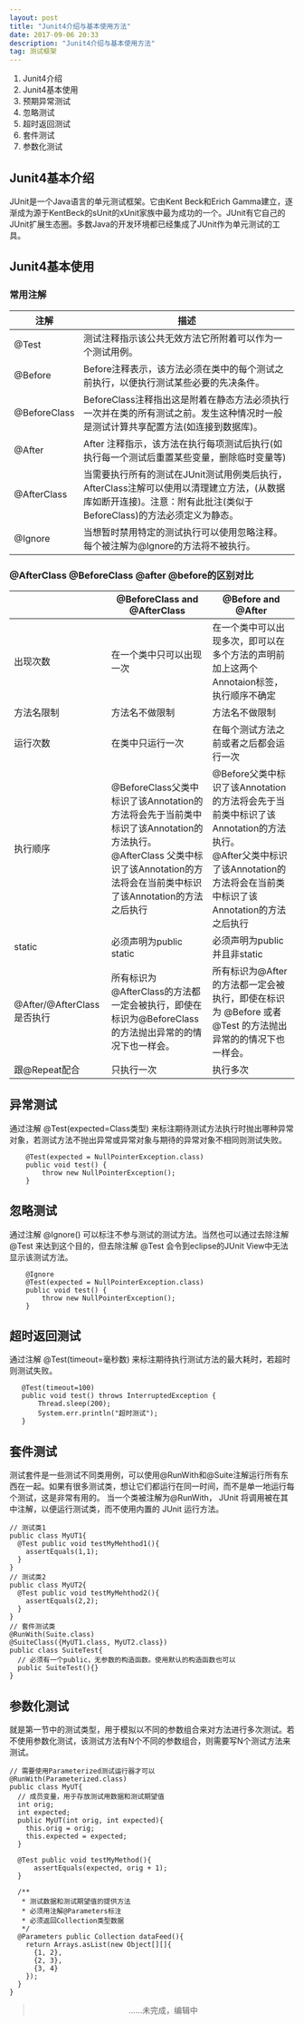 ```yaml
---
layout: post
title: "Junit4介绍与基本使用方法"
date: 2017-09-06 20:33
description: "Junit4介绍与基本使用方法"
tag: 测试框架
---  
```


1. Junit4介绍
2. Junit4基本使用
3. 预期异常测试
4. 忽略测试
5. 超时返回测试
6. 套件测试
7. 参数化测试


## Junit4基本介绍
JUnit是一个Java语言的单元测试框架。它由Kent Beck和Erich Gamma建立，逐渐成为源于KentBeck的sUnit的xUnit家族中最为成功的一个。JUnit有它自己的JUnit扩展生态圈。多数Java的开发环境都已经集成了JUnit作为单元测试的工具。

## Junit4基本使用
### 常用注解

|注解|描述|
|----|----|
|@Test|测试注释指示该公共无效方法它所附着可以作为一个测试用例。|
|@Before|Before注释表示，该方法必须在类中的每个测试之前执行，以便执行测试某些必要的先决条件。|
|@BeforeClass|BeforeClass注释指出这是附着在静态方法必须执行一次并在类的所有测试之前。发生这种情况时一般是测试计算共享配置方法(如连接到数据库)。|
|@After|After 注释指示，该方法在执行每项测试后执行(如执行每一个测试后重置某些变量，删除临时变量等)|
|@AfterClass|当需要执行所有的测试在JUnit测试用例类后执行，AfterClass注解可以使用以清理建立方法，(从数据库如断开连接)。注意：附有此批注(类似于BeforeClass)的方法必须定义为静态。|
|@Ignore|当想暂时禁用特定的测试执行可以使用忽略注释。每个被注解为@Ignore的方法将不被执行。| 

### @AfterClass @BeforeClass @after @before的区别对比

|            |@BeforeClass and @AfterClass|@Before and @After|
|------------|----------------------------|------------------|
|出现次数|在一个类中只可以出现一次|在一个类中可以出现多次，即可以在多个方法的声明前加上这两个Annotaion标签，执行顺序不确定|
|方法名限制|方法名不做限制|方法名不做限制|
|运行次数|在类中只运行一次|在每个测试方法之前或者之后都会运行一次|
|执行顺序|@BeforeClass父类中标识了该Annotation的方法将会先于当前类中标识了该Annotation的方法执行。<br>@AfterClass 父类中标识了该Annotation的方法将会在当前类中标识了该Annotation的方法之后执行|@Before父类中标识了该Annotation的方法将会先于当前类中标识了该Annotation的方法执行。<br>@After父类中标识了该Annotation的方法将会在当前类中标识了该Annotation的方法之后执行|
static|必须声明为public static|必须声明为public 并且非static
@After/@AfterClass是否执行|所有标识为@AfterClass的方法都一定会被执行，即使在标识为@BeforeClass的方法抛出异常的的情况下也一样会。|所有标识为@After 的方法都一定会被执行，即使在标识为 @Before 或者 @Test 的方法抛出异常的的情况下也一样会。|
跟@Repeat配合|只执行一次|执行多次|

## 异常测试
通过注解 @Test(expected=Class类型) 来标注期待测试方法执行时抛出哪种异常对象，若测试方法不抛出异常或异常对象与期待的异常对象不相同则测试失败。

```
	@Test(expected = NullPointerException.class)
	public void test() {
		throw new NullPointerException();
	}
```
## 忽略测试
通过注解 @Ignore() 可以标注不参与测试的测试方法。当然也可以通过去除注解 @Test 来达到这个目的，但去除注解 @Test 会令到eclipse的JUnit View中无法显示该测试方法。

```
	@Ignore
	@Test(expected = NullPointerException.class)
	public void test() {
		throw new NullPointerException();
	}
```

## 超时返回测试
 通过注解 @Test(timeout=毫秒数) 来标注期待执行测试方法的最大耗时，若超时则测试失败。

 ```
 	@Test(timeout=100)
	public void test() throws InterruptedException {
		Thread.sleep(200);
		System.err.println("超时测试");
	}
 ```
 
## 套件测试
测试套件是一些测试不同类用例，可以使用@RunWith和@Suite注解运行所有东西在一起。如果有很多测试类，想让它们都运行在同一时间，而不是单一地运行每个测试，这是非常有用的。
当一个类被注解为@RunWith， JUnit 将调用被在其中注解，以便运行测试类，而不使用内置的 JUnit 运行方法。

```
// 测试类1
public class MyUT1{
  @Test public void testMyMehthod1(){
    assertEquals(1,1);
  }
}
// 测试类2
public class MyUT2{
  @Test public void testMyMehthod2(){
    assertEquals(2,2);
  }
}
// 套件测试类
@RunWith(Suite.class)
@SuiteClass({MyUT1.class, MyUT2.class})
public class SuiteTest{
  // 必须有一个public，无参数的构造函数。使用默认的构造函数也可以
  public SuiteTest(){}
}
```

## 参数化测试
就是第一节中的测试类型，用于模拟以不同的参数组合来对方法进行多次测试。若不使用参数化测试，该测试方法有N个不同的参数组合，则需要写N个测试方法来测试。

```
// 需要使用Parameterized测试运行器才可以
@RunWith(Parameterized.class)
public class MyUT{
  // 成员变量，用于存放测试用数据和测试期望值
  int orig;
  int expected;
  public MyUT(int orig, int expected){
    this.orig = orig;
    this.expected = expected;
  }
  
  @Test public void testMyMethod(){
      assertEquals(expected, orig + 1);
  }

  /**
   * 测试数据和测试期望值的提供方法
   * 必须用注解@Parameters标注
   * 必须返回Collection类型数据
   */
  @Parameters public Collection dataFeed(){
    return Arrays.asList(new Object[][]{
      {1, 2},
      {2, 3},
      {3, 4}
    });
  }
}
```

> <div align=center>......未完成，编辑中</div>

